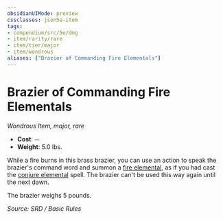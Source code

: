 ```yaml
---
obsidianUIMode: preview
cssclasses: json5e-item
tags:
- compendium/src/5e/dmg
- item/rarity/rare
- item/tier/major
- item/wondrous
aliases: ["Brazier of Commanding Fire Elementals"]
---
```

# Brazier of Commanding Fire Elementals
*Wondrous Item, major, rare*  

- **Cost**: ⏤
- **Weight**: 5.0 lbs.

While a fire burns in this brass brazier, you can use an action to speak the brazier's command word and summon a [fire elemental](compendium/bestiary/elemental/fire-elemental.md), as if you had cast the [conjure elemental](compendium/spells/conjure-elemental.md) spell. The brazier can't be used this way again until the next dawn.

The brazier weighs 5 pounds.

*Source: SRD / Basic Rules*